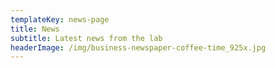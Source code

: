 ```yaml
---
templateKey: news-page
title: News
subtitle: Latest news from the lab
headerImage: /img/business-newspaper-coffee-time_925x.jpg
---
```


